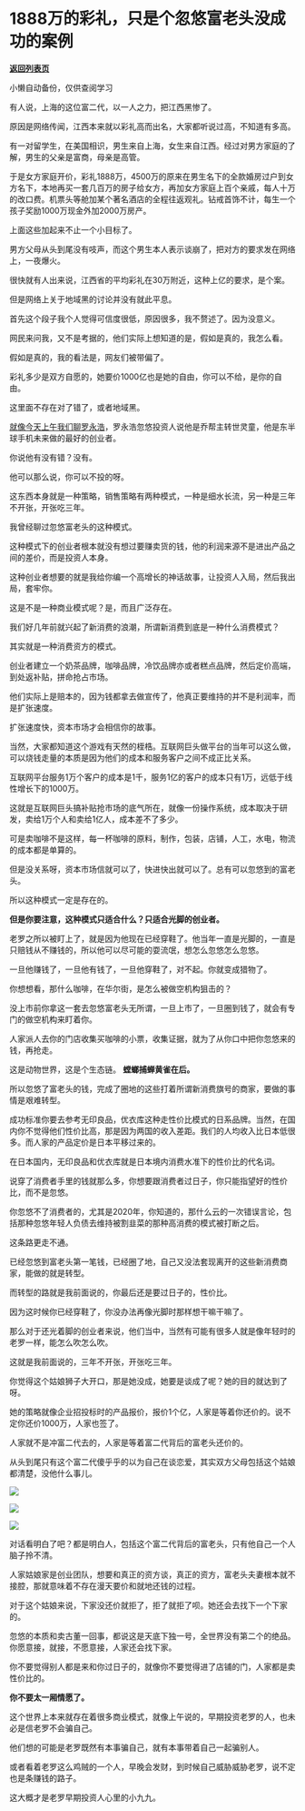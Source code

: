 # 1888万的彩礼，只是个忽悠富老头没成功的案例

[**返回列表页**](/gzh/记忆承载3)

小懒自动备份，仅供查阅学习

有人说，上海的这位富二代，以一人之力，把江西黑惨了。  

原因是网络传闻，江西本来就以彩礼高而出名，大家都听说过高，不知道有多高。  

有一对留学生，在美国相识，男生来自上海，女生来自江西。经过对男方家庭的了解，男生的父亲是富商，母亲是高管。  

于是女方家庭开价，彩礼1888万，4500万的原来在男生名下的全款婚房过户到女方名下，本地再买一套几百万的房子给女方，再加女方家庭上百个亲戚，每人十万的改口费。机票头等舱加某个著名酒店的全程往返观礼。钻戒首饰不计，每生一个孩子奖励1000万现金外加2000万房产。  

上面这些加起来不止一个小目标了。  

男方父母从头到尾没有吱声，而这个男生本人表示谈崩了，把对方的要求发在网络上，一夜爆火。  

很快就有人出来说，江西省的平均彩礼在30万附近，这种上亿的要求，是个案。  

但是网络上关于地域黑的讨论并没有就此平息。

首先这个段子我个人觉得可信度很低，原因很多，我不赘述了。因为没意义。  

网民来问我，又不是考据的，他们实际上想知道的是，假如是真的，我怎么看。  

假如是真的，我的看法是，网友们被带偏了。

彩礼多少是双方自愿的，她要价1000亿也是她的自由，你可以不给，是你的自由。

这里面不存在对了错了，或者地域黑。  

[就像今天上午我们聊罗永浩](http://mp.weixin.qq.com/s?__biz=MzU0MjYwNDU2Mw==&mid=2247509368&idx=1&sn=b2248f672c8bc6f220c558825b4faa9e&chksm=fb1ac904cc6d401209ce2ecb24f9fa65d7336a2b715db7b83c51e9a4e14716677191650bb9f3&scene=21#wechat_redirect)，罗永浩忽悠投资人说他是乔帮主转世灵童，他是东半球手机未来做的最好的创业者。  

你说他有没有错？没有。  

他可以那么说，你可以不投的呀。  

这东西本身就是一种策略，销售策略有两种模式，一种是细水长流，另一种是三年不开张，开张吃三年。  

我曾经聊过忽悠富老头的这种模式。  

这种模式下的创业者根本就没有想过要赚卖货的钱，他的利润来源不是进出产品之间的差价，而是投资人本身。  

这种创业者想要的就是我给你编一个高增长的神话故事，让投资人入局，然后我出局，套牢你。  

这是不是一种商业模式呢？是，而且广泛存在。  

我们好几年前就兴起了新消费的浪潮，所谓新消费到底是一种什么消费模式？  

其实就是一种消费资方的模式。  

创业者建立一个奶茶品牌，咖啡品牌，冷饮品牌亦或者糕点品牌，然后定价高端，到处返补贴，拼命抢占市场。  

他们实际上是赔本的，因为钱都拿去做宣传了，他真正要维持的并不是利润率，而是扩张速度。  

扩张速度快，资本市场才会相信你的故事。  

当然，大家都知道这个游戏有天然的桎梏。互联网巨头做平台的当年可以这么做，可以烧钱走量的本质是因为他们的成本和服务客户之间不成正比关系。  

互联网平台服务1万个客户的成本是1千，服务1亿的客户的成本只有1万，远低于线性增长下的1000万。

这就是互联网巨头搞补贴抢市场的底气所在，就像一份操作系统，成本取决于研发，卖给1万个人和卖给1亿人，成本差不了多少。  

可是卖咖啡不是这样，每一杯咖啡的原料，制作，包装，店铺，人工，水电，物流的成本都是单算的。

但是没关系呀，资本市场信就可以了，快进快出就可以了。总有可以忽悠到的富老头。  

所以这种模式一定是存在的。  

 **但是你要注意，这种模式只适合什么？只适合光脚的创业者。**

老罗之所以被盯上了，就是因为他现在已经穿鞋了。他当年一直是光脚的，一直是只赔钱从不赚钱的，所以他可以尽可能的耍流氓，想怎么忽悠怎么忽悠。

一旦他赚钱了，一旦他有钱了，一旦他穿鞋了，对不起。你就变成猎物了。

你想想看，那什么咖啡，在华尔街，是怎么被做空机构狙击的？

没上市前你拿这一套去忽悠富老头无所谓，一旦上市了，一旦圈到钱了，就会有专门的做空机构来盯着你。  

人家派人去你的门店收集买咖啡的小票，收集证据，就为了从你口中把你忽悠来的钱，再抢走。

这是动物世界，这是个生态链。 **螳螂捕蝉黄雀在后。**

所以忽悠了富老头的钱，完成了圈地的这些打着所谓新消费旗号的商家，要做的事情是艰难转型。  

成功标准你要去参考无印良品，优衣库这种走性价比模式的日系品牌。当然，在国内你不觉得他们性价比高，那是因为两国的收入差距。我们的人均收入比日本低很多。而人家的产品定价是日本平移过来的。  

在日本国内，无印良品和优衣库就是日本境内消费水准下的性价比的代名词。

说穿了消费者手里的钱就那么多，你想要跟消费者过日子，你只能指望好的性价比，而不是忽悠。  

你忽悠不了消费者的，尤其是2020年，你知道的，那什么云的一次错误言论，包括那种忽悠年轻人负债去维持被割韭菜的那种高消费的模式被打断之后。  

这条路更走不通。  

已经忽悠到富老头第一笔钱，已经圈了地，自己又没法套现离开的这些新消费商家，能做的就是转型。  

而转型的路就是我前面说的，你最后还是要过日子的，性价比。

因为这时候你已经穿鞋了，你没办法再像光脚时那样想干嘛干嘛了。  

那么对于还光着脚的创业者来说，他们当中，当然有可能有很多人就是像年轻时的老罗一样，能怎么吹怎么吹。  

这就是我前面说的，三年不开张，开张吃三年。  

你觉得这个姑娘狮子大开口，那是她没成，她要是谈成了呢？她的目的就达到了呀。

她的策略就像企业招投标时的产品报价，报价1个亿，人家是等着你还价的。说不定你还价1000万，人家也签了。

人家就不是冲富二代去的，人家是等着富二代背后的富老头还价的。

从头到尾只有这个富二代傻乎乎的以为自己在谈恋爱，其实双方父母包括这个姑娘都清楚，没他什么事儿。

![](https://mmbiz.qpic.cn/mmbiz_jpg/aYCQDPqZ8kxicgDLDvFsxjIvSyubpzGQ9CslsEWG3JpQVQBBNl4LUQCiciaGSSU3Yic3QoqchZL03NibxllEZTyBtgA/640?wx_fmt=jpeg)

![](https://mmbiz.qpic.cn/mmbiz_jpg/aYCQDPqZ8kxicgDLDvFsxjIvSyubpzGQ9XYsVlibVt6ozSiaV89iatlgiagqibq7rAORibrKLAUy9ibicZxQbpTNq2oNrRw/640?wx_fmt=jpeg)

![](https://mmbiz.qpic.cn/mmbiz_jpg/aYCQDPqZ8kxicgDLDvFsxjIvSyubpzGQ9pFpKttM8aTwT2G9mcIpvo74kclZCOeUGxKFyuYIzxJj6nnnoa4wBXg/640?wx_fmt=jpeg)

对话看明白了吧？都是明白人，包括这个富二代背后的富老头，只有他自己一个人脑子拎不清。  

人家姑娘家是创业团队，想要和真正的资方谈，真正的资方，富老头夫妻根本就不接腔，那就意味着不存在漫天要价和就地还钱的过程。

对于这个姑娘来说，下家没还价就拒了，拒了就拒了呗。她还会去找下一个下家的。

忽悠的本质和卖古董一回事，都说这是天底下独一号，全世界没有第二个的绝品。你愿意接，就接，不愿意接，人家还会找下家。  

你不要觉得别人都是来和你过日子的，就像你不要觉得进了店铺的门，人家都是卖性价比的。  

 **你不要太一厢情愿了。**

这个世界上本来就存在着很多商业模式，就像上午说的，早期投资老罗的人，也未必是信老罗不会骗自己。  

他们想的可能是老罗既然有本事骗自己，就有本事带着自己一起骗别人。

或者看着老罗这么鸡贼的一个人，早晚会发财，到时候自己威胁威胁老罗，说不定也是条赚钱的路子。  

这大概才是老罗早期投资人心里的小九九。

